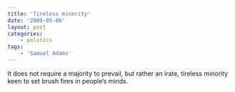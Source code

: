 ```yaml
---
title: 'Tireless minority'
date: '2009-05-06'
layout: post
categories:
    - politics
tags:
    - 'Samuel Adams'
---
```


It does not require a majority to prevail, but rather an irate, tireless minority keen to set brush fires in people’s minds.